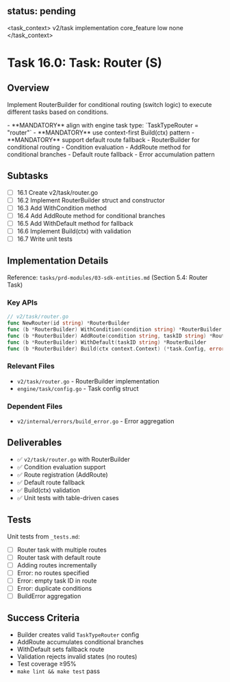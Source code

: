 ## status: pending

<task_context>
<domain>v2/task</domain>
<type>implementation</type>
<scope>core_feature</scope>
<complexity>low</complexity>
<dependencies>none</dependencies>
</task_context>

# Task 16.0: Task: Router (S)

## Overview

Implement RouterBuilder for conditional routing (switch logic) to execute different tasks based on conditions.

<critical>
- **MANDATORY** align with engine task type: `TaskTypeRouter = "router"`
- **MANDATORY** use context-first Build(ctx) pattern
- **MANDATORY** support default route fallback
</critical>

<requirements>
- RouterBuilder for conditional routing
- Condition evaluation
- AddRoute method for conditional branches
- Default route fallback
- Error accumulation pattern
</requirements>

## Subtasks

- [ ] 16.1 Create v2/task/router.go
- [ ] 16.2 Implement RouterBuilder struct and constructor
- [ ] 16.3 Add WithCondition method
- [ ] 16.4 Add AddRoute method for conditional branches
- [ ] 16.5 Add WithDefault method for fallback
- [ ] 16.6 Implement Build(ctx) with validation
- [ ] 16.7 Write unit tests

## Implementation Details

Reference: `tasks/prd-modules/03-sdk-entities.md` (Section 5.4: Router Task)

### Key APIs

```go
// v2/task/router.go
func NewRouter(id string) *RouterBuilder
func (b *RouterBuilder) WithCondition(condition string) *RouterBuilder
func (b *RouterBuilder) AddRoute(condition string, taskID string) *RouterBuilder
func (b *RouterBuilder) WithDefault(taskID string) *RouterBuilder
func (b *RouterBuilder) Build(ctx context.Context) (*task.Config, error)
```

### Relevant Files

- `v2/task/router.go` - RouterBuilder implementation
- `engine/task/config.go` - Task config struct

### Dependent Files

- `v2/internal/errors/build_error.go` - Error aggregation

## Deliverables

- ✅ `v2/task/router.go` with RouterBuilder
- ✅ Condition evaluation support
- ✅ Route registration (AddRoute)
- ✅ Default route fallback
- ✅ Build(ctx) validation
- ✅ Unit tests with table-driven cases

## Tests

Unit tests from `_tests.md`:
- [ ] Router task with multiple routes
- [ ] Router task with default route
- [ ] Adding routes incrementally
- [ ] Error: no routes specified
- [ ] Error: empty task ID in route
- [ ] Error: duplicate conditions
- [ ] BuildError aggregation

## Success Criteria

- Builder creates valid `TaskTypeRouter` config
- AddRoute accumulates conditional branches
- WithDefault sets fallback route
- Validation rejects invalid states (no routes)
- Test coverage ≥95%
- `make lint && make test` pass
